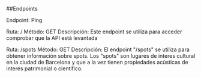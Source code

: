 ##Endpoints

Endpoint: Ping

Ruta: /
Método: GET
Descripción: Este endpoint se utiliza para acceder comprobar que la API está levantada

Ruta: /spots
Método: GET
Descripción: El endpoint "/spots" se utiliza para obtener información sobre spots. Los "spots" son lugares de interes cultural en la ciudad de Barcelona y que a la vez tienen propiedades acústicas de interés patrimonial o cientifico.
